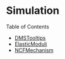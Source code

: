 # Simulation

Table of Contents
- [DMSTooltips](./DMSTooltips/README.md)
- [ElasticModuli](./ElasticModuli/README.md)
- [NCFMechanism](./NCFMechanism/README.md)
